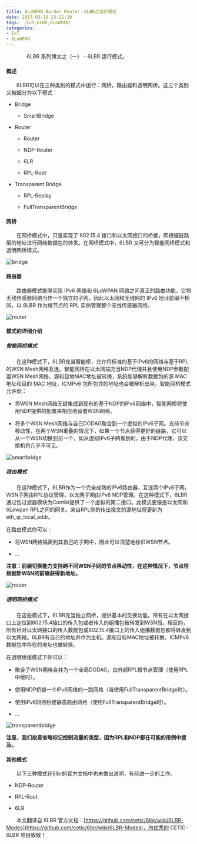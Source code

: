 ```yaml
---
title: 6LoWPAN Border Router：6LBR之运行模式
date: 2017-03-16 23:22:10
tags: ［IoT,6LBR,6LoWPAN］
categories:
- IoT
- 6LoWPAN
---
```



　　　　6LBR 系列博文之（一） - 6LBR 运行模式。

<!--more-->

#### 概述

　　6LBR可以在三种类别的模式中运行：网桥，路由器和透明网桥。这三个类别又被细分为以下模式：

- Bridge

    - SmartBridge

- Router

    - Router

    - NDP-Router

    - 6LR

    - RPL-Root

- Transparent Bridge

    - RPL-Replay

    - FullTransparentBridge

#### 网桥

　　在网桥模式中，只是实现了 802.15.4 接口和以太网接口的桥接，即根据链路层的地址进行网络数据包的转发。在网桥模式中，6LBR 又可分为智能网桥模式和透明网桥模式。

![bridge](https://github.com/cetic/6lbr/wiki/images/bridge-mode-highlevel-large.png)

#### 路由器

　　路由器模式能够实现 IPv6 网络和 6LoWPAN 网络之间真正的路由功能，它将无线传感器网络当作一个独立的子网，因此以太网和无线网的 IPv6 地址前缀不相同，以 6LBR 作为根节点的 RPL 实例管理整个无线传感器网络。

![router](https://github.com/cetic/6lbr/wiki/images/router-mode-highlevel-large.png)

#### 模式的详细介绍

##### 智能网桥模式

　　在这种模式下，6LBR充当智能桥，允许将标准的基于IPv6的网络与基于RPL的WSN Mesh网格互连。智能网桥在以太网端充当NDP代理并且使用NDP参数配置WSN Mesh网络。源和目地MAC地址被转换，系统能够解析数据包的源 MAC 地址和目的 MAC 地址，ICMPv6 包所包含的地址也会被解析出来。智能网桥模式允许你：

- 将WSN Mesh网络无缝集成到现有的基于NDP的IPv6网络中，智能网桥将使用NDP提供的配置来相应地设置WSN网格。

- 将多个WSN Mesh网络与自己DODAG聚合到一个虚拟的IPv6子网。支持节点移动性，在两个WSN重叠的情况下，如果一个节点获得更好的链路，它可以从一个WSN切换到另一个，如从虚拟IPv6子网看到的，由于NDP代理，该交换机将几乎不可见。

![smartbridge](https://github.com/cetic/6lbr/wiki/images/smartbridge-mode-details-large.png)

##### 路由模式

　　在这种模式下，6LBR作为一个完全成熟的IPv6路由器，互连两个IPv6子网。WSN子网由RPL协议管理，以太网子网由IPv6 NDP管理。在这种模式下，6LBR通过包过滤器模块为Contiki提供了一个虚拟的第二接口。此模式更像是以太网和6Lowpan RPL之间的网关。来自RPL侧的传出报文的源地址将更新为eth_ip_local_addr。

在路由模式你可以：

- 将WSN网格隔离到其自己的子网中，因此可以清楚地标识WSN节点。

- ...

**注意：前缀切换能力支持跨不同WSN子网的节点移动性，在这种情况下，节点将根据新WSN的前缀获得新地址。**

![router](https://github.com/cetic/6lbr/wiki/images/router-mode-details-large.png)

##### 透明网桥模式

　　在这些模式下，6LBR充当独立网桥，提供基本的交换功能。所有在以太网接口上定位到802.15.4接口的传入包或者传入的组播包被转发到WSN段。相反的，所有针对以太网接口的传入数据包或802.15.4接口上的传入组播数据包都将转发到以太网段。6LBR有自己的地址并作为主机。源和目标MAC地址被转换，ICMPv6数据包中存在的地址也被转换。

在透明桥接模式下你可以：

- 聚合子WSN网格合并为一个全局DODAG，由外部RPL根节点管理（使用RPL中继时）。

- 使用NDP桥接一个IPv6网络的一跳网格（当使用FullTransparentBridge时）。

- 使用IPv6网络桥接静态路由网格（使用FullTransparentBridge时）。

- ...

![transparentbridge](https://github.com/cetic/6lbr/wiki/images/transparentbridge-mode-details-large.png)


**注意，我们故意省略标记控制流量的类型，因为RPL和NDP都在可能的用例中提及。**

#### 其他模式

　　以下三种模式在6lbr的官方文档中也未做出说明，有待进一步的工作。

- NDP-Router

- RPL-Root

- 6LR


　　本文翻译自 6LBR 官方文档：[https://github.com/cetic/6lbr/wiki/6LBR-Modes](https://github.com/cetic/6lbr/wiki/6LBR-Modes)，向优秀的 CETIC-6LBR 项目致敬！
